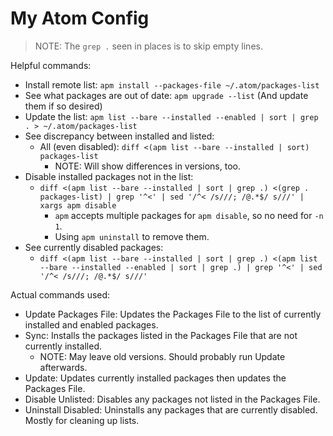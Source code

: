 My Atom Config
==============

> NOTE: The `grep .` seen in places is to skip empty lines.

Helpful commands:
- Install remote list: `apm install --packages-file ~/.atom/packages-list`
- See what packages are out of date: `apm upgrade --list` (And update them if so desired)
- Update the list: `apm list --bare --installed --enabled | sort | grep . > ~/.atom/packages-list`
- See discrepancy between installed and listed:
  - All (even disabled): `diff <(apm list --bare --installed | sort) packages-list`
    - NOTE: Will show differences in versions, too.
- Disable installed packages not in the list:
  - `diff <(apm list --bare --installed | sort | grep .) <(grep . packages-list) | grep '^<' | sed '/^< /s///; /@.*$/ s///' | xargs apm disable`
    - `apm` accepts multiple packages for `apm disable`, so no need for `-n 1`.
    - Using `apm uninstall` to remove them.
- See currently disabled packages:
  - `diff <(apm list --bare --installed | sort | grep .) <(apm list --bare --installed --enabled | sort | grep .) | grep '^<' | sed '/^< /s///; /@.*$/ s///'`

Actual commands used:
- Update Packages File: Updates the Packages File to the list of currently installed and enabled packages.
- Sync: Installs the packages listed in the Packages File that are not currently installed.
  - NOTE: May leave old versions.  Should probably run Update afterwards.
- Update: Updates currently installed packages then updates the Packages File.
- Disable Unlisted: Disables any packages not listed in the Packages File.
- Uninstall Disabled: Uninstalls any packages that are currently disabled.  Mostly for cleaning up lists.
